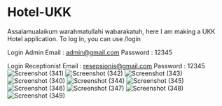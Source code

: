 # Hotel-UKK
Assalamualaikum warahmatullahi wabarakatuh, here I am making a UKK Hotel application.
To log in, you can use /login

Login Admin
Email : admin@gmail.com
Password : 12345

Login Receptionist
Email : resepsionis@gmail.com
Password : 12345
![Screenshot (341)](https://user-images.githubusercontent.com/96360620/225215587-f628258a-968b-44a2-b1f5-1927195fb24e.png)
![Screenshot (342)](https://user-images.githubusercontent.com/96360620/225215617-8084dcaf-dee1-44f7-8344-5118cc1e53c5.png)
![Screenshot (343)](https://user-images.githubusercontent.com/96360620/225215640-9d5e8243-d0fe-49e7-a0a8-b66e185ce360.png)
![Screenshot (340)](https://user-images.githubusercontent.com/96360620/225215666-d94d365f-3777-4324-8bcf-76856ba6a2a2.png)
![Screenshot (344)](https://user-images.githubusercontent.com/96360620/225215718-be5a8c21-ac95-419e-b4b0-fadc52482ff8.png)
![Screenshot (345)](https://user-images.githubusercontent.com/96360620/225215740-41920d74-de1f-4d56-8afc-5733607b6639.png)
![Screenshot (346)](https://user-images.githubusercontent.com/96360620/225215742-d1308276-10c8-45cd-9b48-ee74544c90b8.png)
![Screenshot (347)](https://user-images.githubusercontent.com/96360620/225215748-5d81dc54-c427-498a-831e-f73ebd4b86b7.png)
![Screenshot (348)](https://user-images.githubusercontent.com/96360620/225215773-dfed2795-6d65-4343-89d1-7bb317334ac9.png)
![Screenshot (349)](https://user-images.githubusercontent.com/96360620/225215784-822ab2d0-4f7e-47cf-940f-19134f4d07ec.png)
